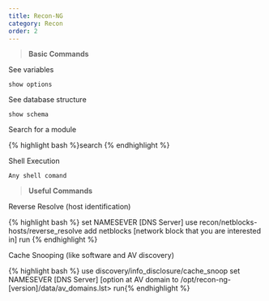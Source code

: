 ```yaml
---
title: Recon-NG 
category: Recon
order: 2
---
```


> **Basic Commands** 

See variables
			
<code>show options</code> 

See database structure

<code>show schema</code>

Search for a module
		
{% highlight bash %}search <module>{% endhighlight %}

Shell Execution 
		
<code>Any shell comand</code>

> **Useful Commands**

Reverse Resolve (host identification) 

{% highlight bash %}
set NAMESEVER [DNS Server] use recon/netblocks-hosts/reverse_resolve
add netblocks [network block that you are interested in]
run
{% endhighlight %}

Cache Snooping (like software and AV discovery) 

{% highlight bash %}
use discovery/info_disclosure/cache_snoop
set NAMESEVER [DNS Server] 
[option at AV domain to /opt/recon-ng-[version]/data/av_domains.lst>
run{% endhighlight %}
